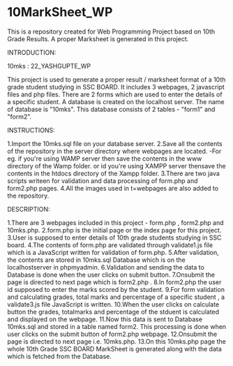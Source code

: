 # 10MarkSheet_WP
This is a repository created for Web Programming Project based on 10th Grade Results. A proper Marksheet is generated in this project.


INTRODUCTION:

10mks : 22_YASHGUPTE_WP

This project is used to generate a proper result / marksheet format of a 10th grade student studying in SSC BOARD.
It includes 3 webpages, 2 javascript files and php files.
There are 2 forms which are used to enter the details of a specific student.
A database is created on the localhost server. The name of database is "10mks". This database consists of 2 tables - "form1" and "form2".


INSTRUCTIONS:

1.Import the 10mks.sql file on your database server.
2.Save all the contents of the repository in the server directory where webpages are located.
  -For eg. if you're using WAMP server then save the contents in the www directory of the  Wamp folder.
  or id you're using XAMPP server thensave the contents in the htdocs directory of the  Xampp folder.
3.There are two java scripts writeen for validation and data processing of form.php and form2.php pages.
4.All the images used in t=webpages are also added to the repository.


DESCRIPTION:

1.There are 3 webpages included in this project - form.php , form2.php and 10mks.php.
2.form.php is the initial page or the index page for this project.
3.User is supposed to enter details of 10th grade students studying in SSC board.
4.The contents of form.php are validated through validate1.js file which is a JavaScript written for validation of form.php.
5.After validation, the contents are stored in  10mks.sql Database which is on the localhostserver in phpmyadmin.
6.Validation and sending the data to Database is done when the user clicks on submit button.
7.Onsubmit the page is directed to next page which is form2.php .
8.In form2.php the user id supposed to enter the marks scored by the student.
9.For form validation and calculating grades, total marks and percentage of a specific student , a validate3.js file JavaScript is written.
10.When the user clicks on calculate button the grades, totalmarks and percentage of the stduent is calculated and displayed on the webpage.
11.Now this data is sent to Database 10mks.sql and stored in a table named form2. This processing is done when user clicks on the submit button of form2.php webpage.
12.Onsubmit the page is directed to next page i.e. 10mks.php.
13.On this 10mks.php page the whole 10th Grade SSC BOARD MarkSheet is generated along with the data which is fetched from the Database.

